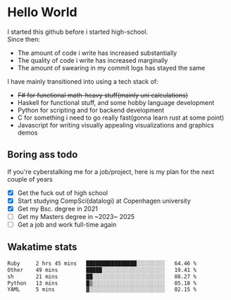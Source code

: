 # Hello World

I started this github before i started high-school.  
Since then:
- The amount of code i write has increased substantially
- The quality of code i write has increased marginally
- The amount of swearing in my commit logs has stayed the same

I have mainly transitioned into using a tech stack of:
- ~~F# for functional math-heavy stuff(mainly uni calculations)~~
- Haskell for functional stuff, and some hobby language development
- Python for scripting and for backend development
- C for something i need to go really fast(gonna learn rust at some point)
- Javascript for writing visually appealing visualizations and graphics demos

## Boring ass todo
If you're cyberstalking me for a job/project, here is my plan for the next couple of years
- [x] Get the fuck out of high school
- [x] Start studying CompSci(datalogi) at Copenhagen university
- [x] Get my Bsc. degree in 2021
- [ ] Get my Masters degree in ~2023~ 2025
- [ ] Get a job and work full-time again

## Wakatime stats
<!--START_SECTION:waka-->

```txt
Ruby     2 hrs 45 mins   ████████████████░░░░░░░░░   64.46 %
Other    49 mins         █████░░░░░░░░░░░░░░░░░░░░   19.41 %
sh       21 mins         ██░░░░░░░░░░░░░░░░░░░░░░░   08.27 %
Python   13 mins         █▒░░░░░░░░░░░░░░░░░░░░░░░   05.18 %
YAML     5 mins          ▓░░░░░░░░░░░░░░░░░░░░░░░░   02.15 %
```

<!--END_SECTION:waka-->
